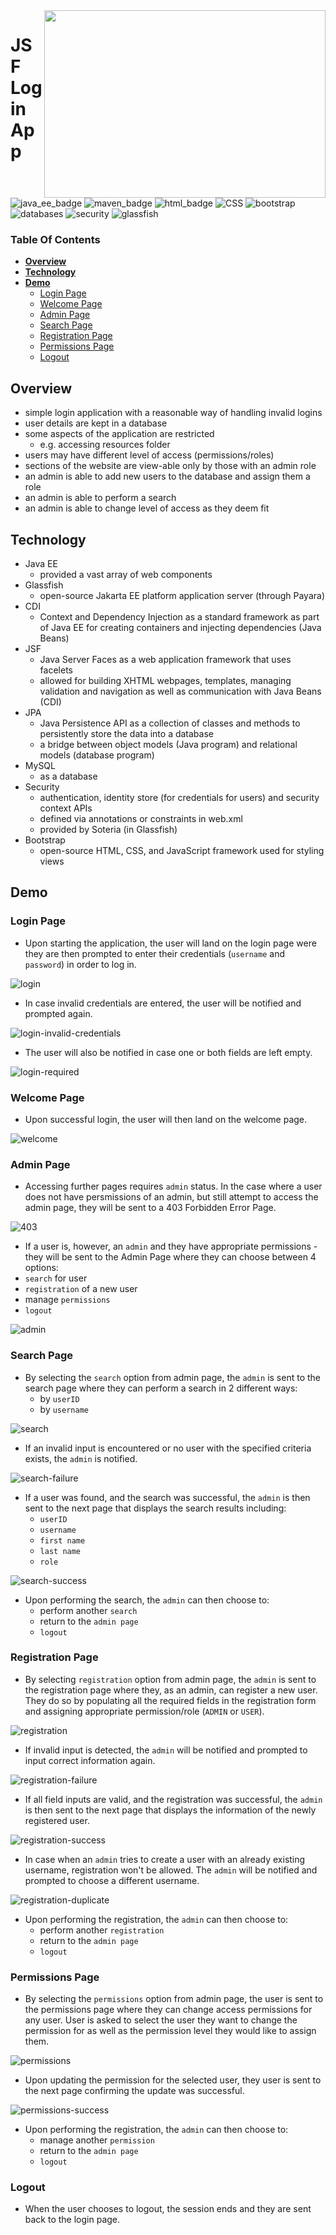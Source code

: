 <img align="right" width="450" height="300" src="https://github.com/janjakovacevic/SpartaGlobalJavaDevCourse/blob/Eng72/12-Labs/01-JSFLoginApp/JSFLoginApplication/program%20screenshots/sparta.jpg">

# **JSF Login App**

![java_ee_badge](https://img.shields.io/badge/-Java%20EE-orange?style=for-the-badge&logo=appveyor)
![maven_badge](https://img.shields.io/badge/-Maven-yellow?style=for-the-badge&logo=appveyor) 
![html_badge](https://img.shields.io/badge/-HTML-blue?style=for-the-badge&logo=appveyor)
![CSS](https://img.shields.io/badge/-CSS-brightgreen?style=for-the-badge&logo=appveyor)
![bootstrap](https://img.shields.io/badge/-Bootstrap-purple?style=for-the-badge&logo=appveyor)
![databases](https://img.shields.io/badge/-Databases-red?style=for-the-badge&logo=appveyor)
![security](https://img.shields.io/badge/-Security-lightgrey?style=for-the-badge&logo=appveyor)
![glassfish](https://img.shields.io/badge/-Glassfish-black?style=for-the-badge&logo=appveyor)

### **Table Of Contents**
  * [**Overview**](#overview)
  * [**Technology**](#technology)
  * [**Demo**](#demo)
      - [Login Page](#login-page)
      - [Welcome Page](#welcome-page)
      - [Admin Page](#admin-page)
      - [Search Page](#search-page)
      - [Registration Page](#registration-page)
      - [Permissions Page](#permissions-page)
      - [Logout](#logout)

## **Overview**
- simple login application with a reasonable way of handling invalid logins
- user details are kept in a database
- some aspects of the application are restricted
    - e.g. accessing resources folder
- users may have different level of access (permissions/roles)
- sections of the website are view-able only by those with an admin role
- an admin is able to add new users to the database and assign them a role
- an admin is able to perform a search
- an admin is able to change level of access as they deem fit

## **Technology**
- Java EE 
    - provided a vast array of web components 
- Glassfish 
    - open-source Jakarta EE platform application server (through Payara)
- CDI 
    - Context and Dependency Injection as a standard framework as part of Java EE for creating containers and injecting dependencies (Java Beans)
- JSF 
    - Java Server Faces as a web application framework that uses facelets
    - allowed for building XHTML webpages, templates, managing validation and navigation as well as communication with Java Beans (CDI)
- JPA 
    - Java Persistence API as a collection of classes and methods to persistently store the data into a database
    - a bridge between object models (Java program) and relational models (database program)
- MySQL 
    - as a database
- Security 
    - authentication, identity store (for credentials for users) and security context APIs
    - defined via annotations or constraints in web.xml
    - provided by Soteria (in Glassfish)
- Bootstrap
    - open-source HTML, CSS, and JavaScript framework used for styling views

## **Demo**

### Login Page
- Upon starting the application, the user will land on the login page were they are then prompted to enter their credentials 
(`username` and `password`) in order to log in. 

![login](https://github.com/janjakovacevic/SpartaGlobalJavaDevCourse/blob/Eng72/12-Labs/01-JSFLoginApp/JSFLoginApplication/program%20screenshots/login.png)

- In case invalid credentials are entered, the user will be notified and 
prompted again. 

![login-invalid-credentials](https://github.com/janjakovacevic/SpartaGlobalJavaDevCourse/blob/Eng72/12-Labs/01-JSFLoginApp/JSFLoginApplication/program%20screenshots/login-invalid-credntials.png)

- The user will also be notified in case one or both fields are left empty.

![login-required](https://github.com/janjakovacevic/SpartaGlobalJavaDevCourse/blob/Eng72/12-Labs/01-JSFLoginApp/JSFLoginApplication/program%20screenshots/login-required.png)

### Welcome Page

- Upon successful login, the user will then land on the welcome page.

![welcome](https://github.com/janjakovacevic/SpartaGlobalJavaDevCourse/blob/Eng72/12-Labs/01-JSFLoginApp/JSFLoginApplication/program%20screenshots/welcome.png)

### Admin Page

- Accessing further pages requires `admin` status. In the case where a user does not have persmissions of an admin, but still
attempt to access the admin page, they will be sent to a 403 Forbidden Error Page.

![403](https://github.com/janjakovacevic/SpartaGlobalJavaDevCourse/blob/Eng72/12-Labs/01-JSFLoginApp/JSFLoginApplication/program%20screenshots/403-forbidden.png)

- If a user is, however, an `admin` and they have appropriate permissions - they will be sent to the Admin Page where they
can choose between 4 options:
- `search` for user
- `registration` of a new user
- manage `permissions`
- `logout`

![admin](https://github.com/janjakovacevic/SpartaGlobalJavaDevCourse/blob/Eng72/12-Labs/01-JSFLoginApp/JSFLoginApplication/program%20screenshots/admin.png)

### Search Page

- By selecting the `search` option from admin page, the `admin` is sent to the search page where they can perform a search in 2 different ways:
    - by `userID`
    - by `username`

![search](https://github.com/janjakovacevic/SpartaGlobalJavaDevCourse/blob/Eng72/12-Labs/01-JSFLoginApp/JSFLoginApplication/program%20screenshots/search.png)

- If an invalid input is encountered or no user with the specified criteria exists, the `admin` is notified.

![search-failure](https://github.com/janjakovacevic/SpartaGlobalJavaDevCourse/blob/Eng72/12-Labs/01-JSFLoginApp/JSFLoginApplication/program%20screenshots/search-failure.png)

- If a user was found, and the search was successful, the `admin` is then sent to the next page that displays the search results including:
    - `userID`
    - `username`
    - `first name`
    - `last name`
    - `role`

![search-success](https://github.com/janjakovacevic/SpartaGlobalJavaDevCourse/blob/Eng72/12-Labs/01-JSFLoginApp/JSFLoginApplication/program%20screenshots/search-success.png)

- Upon performing the search, the `admin` can then choose to:
     - perform another `search`
     - return to the `admin page`
     - `logout`
 
### Registration Page

- By selecting `registration` option from admin page, the `admin` is sent to the registration page where they, as an admin, can register
a new user. They do so by populating all the required fields in the registration form and assigning appropriate permission/role (`ADMIN` or `USER`).

![registration](https://github.com/janjakovacevic/SpartaGlobalJavaDevCourse/blob/Eng72/12-Labs/01-JSFLoginApp/JSFLoginApplication/program%20screenshots/registration.png)

- If invalid input is detected, the `admin` will be notified and prompted to input correct information again.

![registration-failure](https://github.com/janjakovacevic/SpartaGlobalJavaDevCourse/blob/Eng72/12-Labs/01-JSFLoginApp/JSFLoginApplication/program%20screenshots/registration-failure.png)

- If all field inputs are valid, and the registration was successful, the `admin` is then sent to the next page that displays the information of 
the newly registered user.

![registration-success](https://github.com/janjakovacevic/SpartaGlobalJavaDevCourse/blob/Eng72/12-Labs/01-JSFLoginApp/JSFLoginApplication/program%20screenshots/registration-success.png)

- In case when an `admin` tries to create a user with an already existing username, registration won't be allowed. The `admin` will be notified and prompted
to choose a different username.

![registration-duplicate](https://github.com/janjakovacevic/SpartaGlobalJavaDevCourse/blob/Eng72/12-Labs/01-JSFLoginApp/JSFLoginApplication/program%20screenshots/registration-duplicate.png)

- Upon performing the registration, the `admin` can then choose to:
     - perform another `registration`
     - return to the `admin page`
     - `logout`

### Permissions Page

- By selecting the `permissions` option from admin page, the user is sent to the permissions page where they can change access permissions for any user.
User is asked to select the user they want to change the permission for as well as the permission level they would like to assign them.

![permissions](https://github.com/janjakovacevic/SpartaGlobalJavaDevCourse/blob/Eng72/12-Labs/01-JSFLoginApp/JSFLoginApplication/program%20screenshots/permissions.png)

- Upon updating the permission for the selected user, they user is sent to the next page confirming the update was successful.

![permissions-success](https://github.com/janjakovacevic/SpartaGlobalJavaDevCourse/blob/Eng72/12-Labs/01-JSFLoginApp/JSFLoginApplication/program%20screenshots/permission-success.png)

- Upon performing the registration, the `admin` can then choose to:
     - manage another `permission`
     - return to the `admin page`
     - `logout`

### Logout

- When the user chooses to logout, the session ends and they are sent back to the login page.
